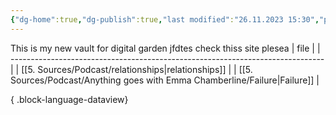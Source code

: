 ```yaml
---
{"dg-home":true,"dg-publish":true,"last modified":"26.11.2023 15:30","permalink":"/gayoungmoney-obsidian/gayo-obsidian/","tags":["gardenEntry"],"dgPassFrontmatter":true,"noteIcon":""}
---
```


This is my new vault for digital garden
jfdtes
check thiss site
plesea
| file                                                                           |
| ------------------------------------------------------------------------------ |
| [[5. Sources/Podcast/relationships\|relationships]]                         |
| [[5. Sources/Podcast/Anything goes with Emma Chamberline/Failure\|Failure]] |

{ .block-language-dataview}
